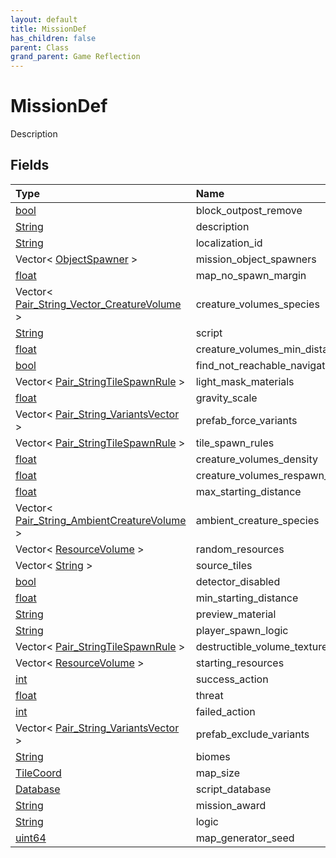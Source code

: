 ```yaml
---
layout: default
title: MissionDef
has_children: false
parent: Class
grand_parent: Game Reflection
---
```

# MissionDef
Description 

## Fields

| Type | Name |
|:----------|:--------------|
| [bool](/riftbreaker-wiki/docs/game-reflection/components/bool/) | block_outpost_remove |
| [String](/riftbreaker-wiki/docs/game-reflection/components/string/) | description |
| [String](/riftbreaker-wiki/docs/game-reflection/components/string/) | localization_id |
| Vector< [ObjectSpawner](/riftbreaker-wiki/docs/game-reflection/classes/object_spawner/) > | mission_object_spawners |
| [float](/riftbreaker-wiki/docs/game-reflection/components/float/) | map_no_spawn_margin |
| Vector< [Pair_String_Vector_CreatureVolume](/riftbreaker-wiki/docs/game-reflection/classes/pair__string__vector__creature_volume/) > | creature_volumes_species |
| [String](/riftbreaker-wiki/docs/game-reflection/components/string/) | script |
| [float](/riftbreaker-wiki/docs/game-reflection/components/float/) | creature_volumes_min_distance |
| [bool](/riftbreaker-wiki/docs/game-reflection/components/bool/) | find_not_reachable_navigation |
| Vector< [Pair_StringTileSpawnRule](/riftbreaker-wiki/docs/game-reflection/classes/pair__string_tile_spawn_rule/) > | light_mask_materials |
| [float](/riftbreaker-wiki/docs/game-reflection/components/float/) | gravity_scale |
| Vector< [Pair_String_VariantsVector](/riftbreaker-wiki/docs/game-reflection/classes/pair__string__variants_vector/) > | prefab_force_variants |
| Vector< [Pair_StringTileSpawnRule](/riftbreaker-wiki/docs/game-reflection/classes/pair__string_tile_spawn_rule/) > | tile_spawn_rules |
| [float](/riftbreaker-wiki/docs/game-reflection/components/float/) | creature_volumes_density |
| [float](/riftbreaker-wiki/docs/game-reflection/components/float/) | creature_volumes_respawn_time_factor |
| [float](/riftbreaker-wiki/docs/game-reflection/components/float/) | max_starting_distance |
| Vector< [Pair_String_AmbientCreatureVolume](/riftbreaker-wiki/docs/game-reflection/classes/pair__string__ambient_creature_volume/) > | ambient_creature_species |
| Vector< [ResourceVolume](/riftbreaker-wiki/docs/game-reflection/classes/resource_volume/) > | random_resources |
| Vector< [String](/riftbreaker-wiki/docs/game-reflection/components/string/) > | source_tiles |
| [bool](/riftbreaker-wiki/docs/game-reflection/components/bool/) | detector_disabled |
| [float](/riftbreaker-wiki/docs/game-reflection/components/float/) | min_starting_distance |
| [String](/riftbreaker-wiki/docs/game-reflection/components/string/) | preview_material |
| [String](/riftbreaker-wiki/docs/game-reflection/components/string/) | player_spawn_logic |
| Vector< [Pair_StringTileSpawnRule](/riftbreaker-wiki/docs/game-reflection/classes/pair__string_tile_spawn_rule/) > | destructible_volume_texture_patterns |
| Vector< [ResourceVolume](/riftbreaker-wiki/docs/game-reflection/classes/resource_volume/) > | starting_resources |
| [int](/riftbreaker-wiki/docs/game-reflection/enums/int/) | success_action |
| [float](/riftbreaker-wiki/docs/game-reflection/components/float/) | threat |
| [int](/riftbreaker-wiki/docs/game-reflection/enums/int/) | failed_action |
| Vector< [Pair_String_VariantsVector](/riftbreaker-wiki/docs/game-reflection/classes/pair__string__variants_vector/) > | prefab_exclude_variants |
| [String](/riftbreaker-wiki/docs/game-reflection/components/string/) | biomes |
| [TileCoord](/riftbreaker-wiki/docs/game-reflection/classes/tile_coord/) | map_size |
| [Database](/riftbreaker-wiki/docs/game-reflection/components/database/) | script_database |
| [String](/riftbreaker-wiki/docs/game-reflection/components/string/) | mission_award |
| [String](/riftbreaker-wiki/docs/game-reflection/components/string/) | logic |
| [uint64](/riftbreaker-wiki/docs/game-reflection/components/uint64/) | map_generator_seed |

